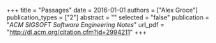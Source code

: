 +++
title = "Passages"
date = 2016-01-01
authors = ["Alex Groce"]
publication_types = ["2"]
abstract = ""
selected = "false"
publication = "*ACM SIGSOFT Software Engineering Notes*"
url_pdf = "http://dl.acm.org/citation.cfm?id=2994211"
+++

